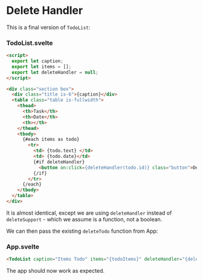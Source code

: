 # Delete Handler

This is a final version of `TodoList`:

### TodoList.svelte

```html
<script>
  export let caption;
  export let items = [];
  export let deleteHandler = null;
</script>

<div class="section box">
  <div class="title is-6">{caption}</div>
  <table class="table is-fullwidth">
    <thead>
      <th>Task</th>
      <th>Date</th>
      <th></th>
    </thead>
    <tbody>
      {#each items as todo}
        <tr>
          <td> {todo.text} </td>
          <td> {todo.date}</td>
          {#if deleteHandler}
            <button on:click={deleteHandler(todo.id)} class="button">Delete</button>
          {/if}
        </tr>
      {/each}
    </tbody>
  </table>
</div>
```

It is almost identical, except we are using `deleteHandler` instead of `deleteSupport` - which we assume is a function, not a boolean.

We can then pass the existing `deleteTodo` function from App:

### App.svelte

```html
<TodoList caption="Items Todo" items="{todoItems}" deleteHandler="{deleteTodo}"/>
```

The app should now work as expected.

